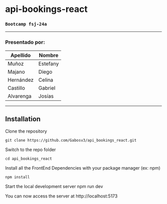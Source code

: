 # api-bookings-react

 
### `Bootcamp fsj-24a`

---

### **Presentado por:**
| Apellido | Nombre |
| -- | -- |
| Muñoz | Estefany |   
| Majano | Diego |
| Hernández | Celina | 
| Castillo | Gabriel |   
| Alvarenga | Josías |             

---

## Installation

Clone the repository

    git clone https://github.com/Gabosv3/api_bookings_react.git

Switch to the repo folder

    cd api_bookings_react

Install all the FrontEnd Dependencies with your package manager (ex: npm)

    npm install

Start the local development server
    npm run dev

You can now access the server at http://localhost:5173